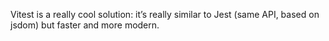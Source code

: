 Vitest is a really cool solution: it’s really similar to Jest (same API, based on jsdom) but faster and more modern.


